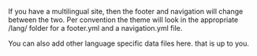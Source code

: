 If you have a multilingual site, then the footer and navigation will change between the two. Per convention the theme will look in the appropriate /lang/ folder for a footer.yml and a navigation.yml file.

You can also add other language specific data files here. that is up to you.